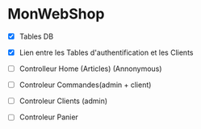# MonWebShop
- [x] Tables DB
- [x] Lien entre les Tables d'authentification et les Clients
- [ ] Controlleur Home (Articles) (Annonymous)
- [ ] Controleur Commandes(admin + client)
- [ ] Controleur Clients (admin)
- [ ] Controleur Panier


